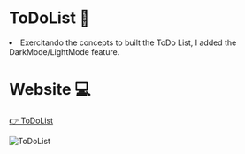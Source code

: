 # ToDoList 📝
<li>Exercitando the concepts to built the ToDo List, I added the DarkMode/LightMode feature.</li>

# Website 💻

<a href="https://yannarp.github.io/ToDoList/" rel="nofollow">:point_right: ToDoList</a></p>

![ToDoList](https://user-images.githubusercontent.com/81976280/162551099-389cd721-e2f1-4367-a542-240c52f314d9.png)

